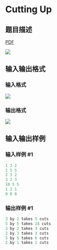 # Cutting Up

## 题目描述

[problemUrl]: https://uva.onlinejudge.org/index.php?option=com_onlinejudge&Itemid=8&category=5&page=show_problem&problem=302

[PDF](https://uva.onlinejudge.org/external/3/p366.pdf)

![](https://cdn.luogu.com.cn/upload/vjudge_pic/UVA366/60d78aa067becca7c99382a57f75419d95cc447f.png)

## 输入输出格式

### 输入格式

![](https://cdn.luogu.com.cn/upload/vjudge_pic/UVA366/ec4eeb9b0d5a961c8b5e3947aaf5f53223524319.png)

### 输出格式

![](https://cdn.luogu.com.cn/upload/vjudge_pic/UVA366/df740c0c6340b420133defac6fa3ed6624ddb817.png)

## 输入输出样例

### 输入样例 #1

```cpp
1 3 2
1 5 5
2 3 2
3 2 3
10 5 5
1 2 1
0 0 0
```


### 输出样例 #1

```cpp
3 by 2 takes 5 cuts
5 by 5 takes 24 cuts
3 by 2 takes 3 cuts
2 by 3 takes 3 cuts
5 by 5 takes 6 cuts
2 by 1 takes 1 cuts
```


